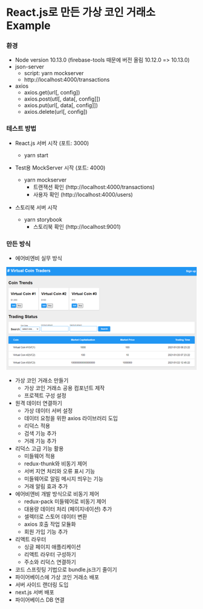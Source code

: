 # React.js로 만든 가상 코인 거래소 Example

### 환경

- Node version 10.13.0 (firebase-tools 때문에 버전 올림 10.12.0 => 10.13.0)
- json-server
  - script: yarn mockserver
  - http://localhost:4000/transactions
- axios
  - axios.get(url[, config])
  - axios.post(utl[, data[, config]])
  - axios.put(url[, data[, config]])
  - axios.delete(url[, config])

### 테스트 방법

- React.js 서버 시작 (포트: 3000)

  - yarn start

- Test용 MockServer 시작 (포트: 4000)

  - yarn mockserver
    - 트랜잭션 확인 (http://localhost:4000/transactions)
    - 사용자 확인 (http://localhost:4000/users)

- 스토리북 서버 시작

  - yarn storybook
    - 스토리북 확인 (http://localhost:9001)

### 만든 방식

- 에어비엔비 실무 방식

![Alt text](/public/img/demo.png)

- 가상 코인 거래소 만들기
  - 가상 코인 거래소 공용 컴포넌트 제작
  - 프로젝트 구성 설정
- 원격 데이터 연결하기
  - 가상 데이터 서버 설정
  - 데이터 요청을 위한 axios 라이브러리 도입
  - 리덕스 적용
  - 검색 기능 추가
  - 거래 기능 추가
- 리덕스 고급 기능 활용
  - 미들웨어 적용
  - redux-thunk와 비동기 제어
  - 서버 지연 처리와 오류 표시 기능
  - 미들웨어로 알림 메시지 띄우는 기능
  - 거래 알림 효과 추가
- 에어비앤비 개발 방식으로 비동기 제어
  - redux-pack 미들웨어로 비동기 제어
  - 대용량 데이터 처리 (페이지네이션) 추가
  - 셀렉터로 스토어 데이터 변환
  - axios 호출 작업 모듈화
  - 회원 가입 기능 추가
- 리액트 라우터
  - 싱글 페이지 애플리케이션
  - 리액트 라우터 구성하기
  - 주소와 리덕스 연결하기
- 코드 스프릿팅 기법으로 bundle.js크기 줄이기
- 파이어베이스에 가상 코인 거래소 배포
- 서버 사이드 랜더링 도입
- next.js 서버 배포
- 파이어베이스 DB 연결
